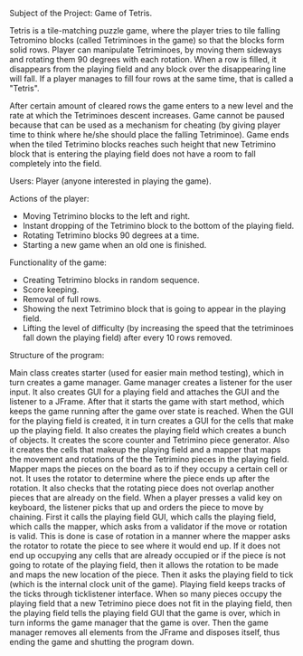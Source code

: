 Subject of the Project: Game of Tetris.

Tetris is a tile-matching puzzle game, where the player tries to tile falling Tetromino blocks (called Tetriminoes in the game)
so that the blocks form solid rows. Player can manipulate Tetriminoes, by moving them sideways and rotating them 90 degrees
with each rotation. When a row is filled, it disappears from the playing field and any block over the disappearing line
will fall. If a player manages to fill four rows at the same time, that is called a "Tetris".

After certain amount of cleared rows the game enters to a new level and the rate at which the Tetriminoes descent increases.
Game cannot be paused because that can be used as a mechanism for cheating (by giving player time to think where he/she
should place the falling Tetriminoe).
Game ends when the tiled Tetrimino blocks reaches such height that new Tetrimino block that is entering the playing field
does not have a room to fall completely into the field.

Users: Player (anyone interested in playing the game).

Actions of the player:
  - Moving Tetrimino blocks to the left and right.
  - Instant dropping of the Tetrimino block to the bottom of the playing field.
  - Rotating Tetrimino blocks 90 degrees at a time.
  - Starting a new game when an old one is finished.

Functionality of the game:
  - Creating Tetrimino blocks in random sequence.
  - Score keeping.
  - Removal of full rows.
  - Showing the next Tetrimino block that is going to appear in the playing field.
  - Lifting the level of difficulty (by increasing the speed that the tetriminoes fall down the playing field) after every 10 rows removed.
  
Structure of the program:

Main class creates starter (used for easier main method testing), which in turn creates a game manager.
Game manager creates a listener for the user input. It also creates GUI for a playing field and attaches the GUI and the listener to
a JFrame. After that it starts the game with start method, which keeps the game running after the game over state is reached.
  When the GUI for the playing field is created, it in turn creates a GUI for the cells that make up the playing field.
It also creates the playing field which creates a bunch of objects. It creates the score counter and Tetrimino piece generator.
Also it creates the cells that makeup the playing field and a mapper that maps the movement and rotations of the the Tetrimino pieces
in the playing field.
  Mapper maps the pieces on the board as to if they occupy a certain cell or not. It uses the rotator to determine where the piece ends up
after the rotation. It also checks that the rotating piece does not overlap another pieces that are already on the field.
  When a player presses a valid key on keyboard, the listener picks that up and orders the piece to move by chaining. First it calls the
playing field GUI, which calls the playing field, which calls the mapper, which asks from a validator if the move or rotation is valid.
This is done is case of rotation in a manner where the mapper asks the rotator to rotate the piece to see where it would end up. If it
does not end up occupying any cells that are already occupied or if the piece ís not going to rotate of the playing field, then it allows
the rotation to be made and maps the new location of the piece. Then it asks the playing field to tick (which is the internal clock unit
of the game). Playing field keeps tracks of the ticks through ticklistener interface.
  When so many pieces occupy the playing field that a new Tetrimino piece does not fit in the playing field, then the playing field
tells the playing field GUI that the game is over, which in turn informs the game manager that the game is over. Then the game manager
removes all elements from the JFrame and disposes itself, thus ending the game and shutting the program down.